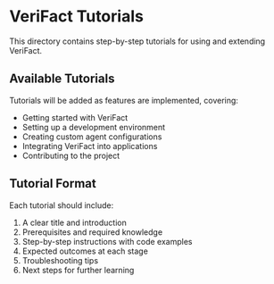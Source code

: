 # VeriFact Tutorials

This directory contains step-by-step tutorials for using and extending VeriFact.

## Available Tutorials

Tutorials will be added as features are implemented, covering:

- Getting started with VeriFact
- Setting up a development environment
- Creating custom agent configurations
- Integrating VeriFact into applications
- Contributing to the project

## Tutorial Format

Each tutorial should include:

1. A clear title and introduction
2. Prerequisites and required knowledge
3. Step-by-step instructions with code examples
4. Expected outcomes at each stage
5. Troubleshooting tips
6. Next steps for further learning 